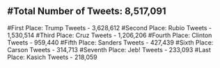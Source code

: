 #Total Number of Tweets: 8,517,091 
---
#First Place: Trump Tweets - 3,628,612
#Second Place: Rubio Tweets - 1,530,514
#Third Place: Cruz Tweets - 1,206,206
#Fourth Place: Clinton Tweets - 959,440
#Fifth Place: Sanders Tweets - 427,439
#Sixth Place: Carson Tweets - 314,713
#Seventh Place: Jeb! Tweets - 233,093
#Last Place: Kasich Tweets - 218,059
